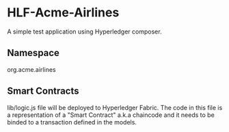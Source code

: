 # HLF-Acme-Airlines
A simple test application using Hyperledger composer.

## Namespace
org.acme.airlines


## Smart Contracts
lib/logic.js file will be deployed to Hyperledger Fabric. The code in this file is a representation of a "Smart Contract" a.k.a chaincode and it needs to be binded to a transaction defined in the models.

